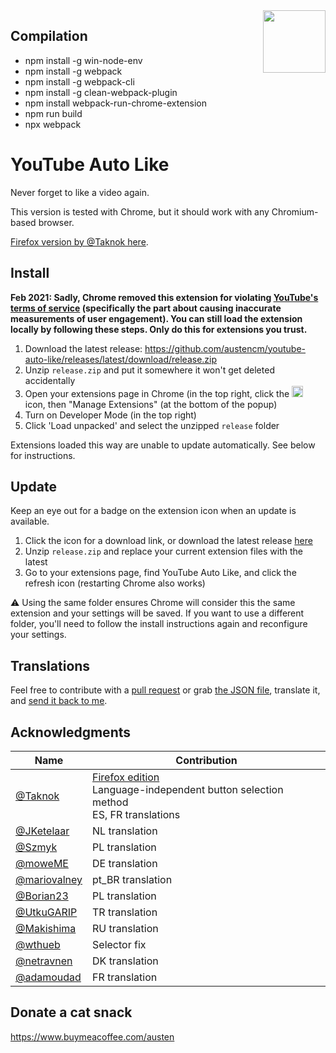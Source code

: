 <img width="100" height="100" src="https://i.imgur.com/CwAIwN6.png" align="right" />

## Compilation
- npm install -g win-node-env
- npm install -g webpack
- npm install -g webpack-cli
- npm install -g clean-webpack-plugin
- npm install webpack-run-chrome-extension
- npm run build
- npx webpack

# YouTube Auto Like

Never forget to like a video again.

This version is tested with Chrome, but it should work with any Chromium-based browser. 

[Firefox version by @Taknok here](https://addons.mozilla.org/en-US/firefox/addon/youtube_auto_like/).

## Install

**Feb 2021: Sadly, Chrome removed this extension for violating [YouTube's terms of service](https://www.youtube.com/t/terms) (specifically the part about causing inaccurate measurements of user engagement). You can still load the extension locally by following these steps. Only do this for extensions you trust.**

1. Download the latest release: https://github.com/austencm/youtube-auto-like/releases/latest/download/release.zip
1. Unzip `release.zip` and put it somewhere it won't get deleted accidentally
1. Open your extensions page in Chrome (in the top right, click the <img width="18" height="18" src="https://lh3.googleusercontent.com/5nlvcUtFevZLAkSJALBl5Fa8thP_-mGFnUngJLuAFzt0jws-Lr09I9mIfawW4vKiT6k=w36-h36" alt="puzzle piece"> icon, then "Manage Extensions" (at the bottom of the popup)
1. Turn on Developer Mode (in the top right)
1. Click 'Load unpacked' and select the unzipped `release` folder

Extensions loaded this way are unable to update automatically. See below for instructions.

## Update

Keep an eye out for a badge on the extension icon when an update is available.

1. Click the icon for a download link, or download the latest release [here](https://github.com/austencm/youtube-auto-like/releases/latest/download/release.zip) 
1. Unzip `release.zip` and replace your current extension files with the latest
1. Go to your extensions page, find YouTube Auto Like, and click the refresh icon (restarting Chrome also works)

⚠️ Using the same folder ensures Chrome will consider this the same extension and your settings will be saved. If you want to use a different folder, you'll need to follow the install instructions again and reconfigure your settings.

## Translations
Feel free to contribute with a [pull request](https://github.com/austencm/youtube-auto-like/pulls) or grab [the JSON file](https://raw.githubusercontent.com/austencm/youtube-auto-like/master/app/_locales/en/messages.json), translate it, and [send it back to me](mailto:heyausten@gmail.com).

## Acknowledgments
| Name | Contribution |
|-|-|
| [@Taknok](https://github.com/Taknok) | [Firefox edition](https://addons.mozilla.org/en-US/firefox/addon/youtube_auto_like/)<br />Language-independent button selection method<br />ES, FR translations |
| [@JKetelaar](https://github.com/JKetelaar) | NL translation |
| [@Szmyk](https://github.com/Szmyk) | PL translation |
| [@moweME](https://github.com/moweME) | DE translation |
| [@mariovalney](https://github.com/mariovalney) | pt_BR translation |
| [@Borian23](https://github.com/Borian23) | PL translation |
| [@UtkuGARIP](https://github.com/UtkuGARIP) | TR translation |
| [@Makishima](https://github.com/Makishima) | RU translation |
| [@wthueb](https://github.com/wthueb) | Selector fix |
| [@netravnen](https://github.com/netravnen) | DK translation |
| [@adamoudad](https://github.com/adamoudad) | FR translation |

## Donate a cat snack
https://www.buymeacoffee.com/austen
